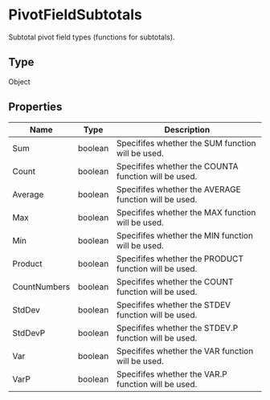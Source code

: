# PivotFieldSubtotals

Subtotal pivot field types (functions for subtotals).

## Type

Object

## Properties

| Name | Type | Description |
| ---- | ---- | ----------- |
| Sum | boolean | Specififes whether the SUM function will be used. |
| Count | boolean | Specififes whether the COUNTA function will be used. |
| Average | boolean | Specififes whether the AVERAGE function will be used. |
| Max | boolean | Specififes whether the MAX function will be used. |
| Min | boolean | Specififes whether the MIN function will be used. |
| Product | boolean | Specififes whether the PRODUCT function will be used. |
| CountNumbers | boolean | Specififes whether the COUNT function will be used. |
| StdDev | boolean | Specififes whether the STDEV function will be used. |
| StdDevP | boolean | Specififes whether the STDEV.P function will be used. |
| Var | boolean | Specififes whether the VAR function will be used. |
| VarP | boolean | Specififes whether the VAR.P function will be used. |
